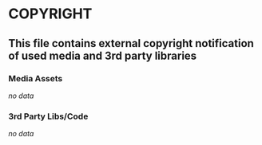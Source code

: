 # COPYRIGHT


## This file contains external copyright notification of used media and 3rd party libraries


### Media Assets

*no data*


### 3rd Party Libs/Code

*no data*
